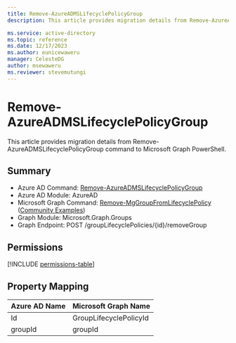 ```yaml
---
title: Remove-AzureADMSLifecyclePolicyGroup
description: This article provides migration details from Remove-AzureADMSLifecyclePolicyGroup command to Microsoft Graph PowerShell.

ms.service: active-directory
ms.topic: reference
ms.date: 12/17/2023
ms.author: eunicewaweru
manager: CelesteDG
author: msewaweru
ms.reviewer: stevemutungi
---
```


# Remove-AzureADMSLifecyclePolicyGroup

This article provides migration details from Remove-AzureADMSLifecyclePolicyGroup command to Microsoft Graph PowerShell.

## Summary

+ Azure AD Command: [Remove-AzureADMSLifecyclePolicyGroup](/powershell/module/azuread/remove-azureadmslifecyclepolicygroup)
+ Azure AD Module: AzureAD
+ Microsoft Graph Command: [Remove-MgGroupFromLifecyclePolicy](/powershell/module/microsoft.graph.groups/remove-mggroupfromlifecyclepolicy) ([Community Examples](https://github.com/orgs/msgraph/discussions?discussions_q=Remove-MgGroupFromLifecyclePolicy))
+ Graph Module: Microsoft.Graph.Groups
+ Graph Endpoint:  POST /groupLifecyclePolicies/{id}/removeGroup

## Permissions

[!INCLUDE [permissions-table](~/graphref/api-reference/v1.0/includes/permissions/grouplifecyclepolicy-removegroup-permissions.md)]

## Property Mapping

|Azure AD Name|Microsoft Graph Name|
|---|---|
|Id|GroupLifecyclePolicyId|
|groupId|groupId|